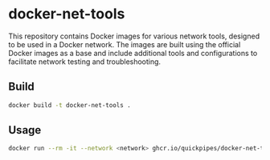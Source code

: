 # docker-net-tools

This repository contains Docker images for various network tools, designed to be used in a Docker network. The images are built using the official Docker images as a base and include additional tools and configurations to facilitate network testing and troubleshooting.

## Build

```sh
docker build -t docker-net-tools .
```

## Usage

```sh
docker run --rm -it --network <network> ghcr.io/quickpipes/docker-net-tools:latest
```
